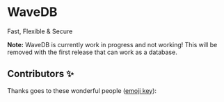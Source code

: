# WaveDB
Fast, Flexible & Secure

**Note:** WaveDB is currently work in progress and not working! This will be removed with the first release that can work as a database.

## Contributors ✨

Thanks goes to these wonderful people ([emoji key](https://allcontributors.org/docs/en/emoji-key)):

<!-- ALL-CONTRIBUTORS-LIST:START - Do not remove or modify this section -->
<!-- ALL-CONTRIBUTORS-LIST:END -->
